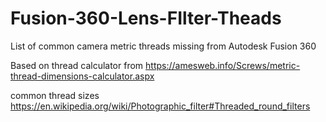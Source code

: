 # Fusion-360-Lens-FIlter-Theads
List of common camera metric threads missing from Autodesk Fusion 360

Based on thread calculator from https://amesweb.info/Screws/metric-thread-dimensions-calculator.aspx

common thread sizes https://en.wikipedia.org/wiki/Photographic_filter#Threaded_round_filters

